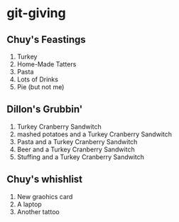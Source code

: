 # git-giving 

## Chuy's Feastings
1. Turkey
2. Home-Made Tatters
3. Pasta
4. Lots of Drinks
5. Pie (but not me)

## Dillon's Grubbin'
1. Turkey Cranberry Sandwitch 
2. mashed potatoes and a Turkey Cranberry Sandwitch 
3. Pasta and a Turkey Cranberry Sandwitch 
4. Beer and a Turkey Cranberry Sandwitch 
5. Stuffing and a Turkey Cranberry Sandwitch 

## Chuy's whishlist
1. New graohics card
2. A laptop
3. Another tattoo